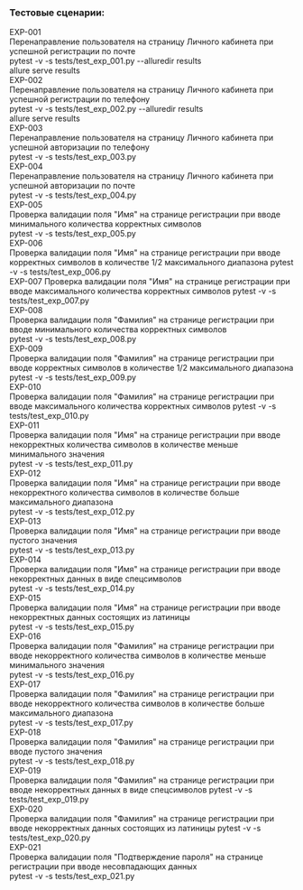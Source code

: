 ### Тестовые сценарии:
EXP-001  
Перенаправление пользователя на страницу Личного кабинета при успешной регистрации по почте  
pytest -v -s tests/test_exp_001.py --alluredir results  
allure serve results  
EXP-002  
Перенаправление пользователя на страницу Личного кабинета при успешной регистрации по телефону  
pytest -v -s tests/test_exp_002.py --alluredir results  
allure serve results  
EXP-003  
Перенаправление пользователя на страницу Личного кабинета при успешной авторизации по телефону  
pytest -v -s tests/test_exp_003.py  
EXP-004  
Перенаправление пользователя на страницу Личного кабинета при успешной авторизации по почте  
pytest -v -s tests/test_exp_004.py  
EXP-005  
Проверка валидации поля "Имя" на странице регистрации при вводе минимального количества корректных символов  
pytest -v -s tests/test_exp_005.py  
EXP-006  
Проверка валидации поля "Имя" на странице регистрации при вводе корректных символов в количестве 1/2 максимального диапазона
pytest -v -s tests/test_exp_006.py  
EXP-007	
Проверка валидации поля "Имя" на странице регистрации при вводе максимального количества корректных символов 
pytest -v -s tests/test_exp_007.py  
EXP-008  
Проверка валидации поля "Фамилия" на странице регистрации при вводе минимального количества корректных символов  
pytest -v -s tests/test_exp_008.py  
EXP-009  
Проверка валидации поля "Фамилия" на странице регистрации при вводе корректных символов в количестве 1/2 максимального диапазона  
pytest -v -s tests/test_exp_009.py  
EXP-010  
Проверка валидации поля "Фамилия" на странице регистрации при вводе максимального количества корректных символов 
pytest -v -s tests/test_exp_010.py  
EXP-011  
Проверка валидации поля "Имя" на странице регистрации при вводе некорректных количества символов в количестве меньше минимального значения  
pytest -v -s tests/test_exp_011.py  
EXP-012  
Проверка валидации поля "Имя" на странице регистрации при вводе некорректного количества символов в количестве больше максимального диапазона  
pytest -v -s tests/test_exp_012.py  
EXP-013  
Проверка валидации поля "Имя" на странице регистрации при вводе пустого значения  
pytest -v -s tests/test_exp_013.py  
EXP-014  
Проверка валидации поля "Имя" на странице регистрации при вводе некорректных данных в виде спецсимволов  
pytest -v -s tests/test_exp_014.py  
EXP-015  
Проверка валидации поля "Имя" на странице регистрации при вводе некорректных данных состоящих из латиницы  
pytest -v -s tests/test_exp_015.py  
EXP-016  
Проверка валидации поля "Фамилия" на странице регистрации при вводе некорректного количества символов в количестве меньше минимального значения  
pytest -v -s tests/test_exp_016.py  
EXP-017  
Проверка валидации поля "Фамилия" на странице регистрации при вводе некорректного количества символов в количестве больше максимального диапазона  
pytest -v -s tests/test_exp_017.py  
EXP-018  
Проверка валидации поля "Фамилия" на странице регистрации при вводе пустого значения  
pytest -v -s tests/test_exp_018.py  
EXP-019  
Проверка валидации поля "Фамилия" на странице регистрации при вводе некорректных данных в виде спецсимволов
pytest -v -s tests/test_exp_019.py  
EXP-020  
Проверка валидации поля "Фамилия" на странице регистрации при вводе некорректных данных состоящих из латиницы
pytest -v -s tests/test_exp_020.py  
EXP-021  
Проверка валидации поля "Подтверждение пароля" на странице регистрации при вводе несовпадающих данных  
pytest -v -s tests/test_exp_021.py
